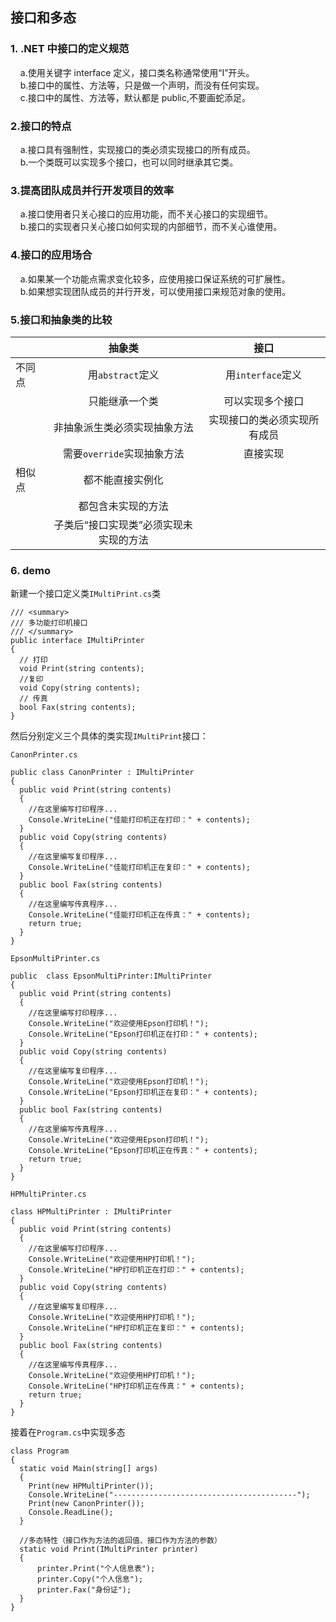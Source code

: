 ## 接口和多态

### 1. .NET 中接口的定义规范

&nbsp;&nbsp;&nbsp;&nbsp;a.使用关键字 interface 定义，接口类名称通常使用“I”开头。  
&nbsp;&nbsp;&nbsp;&nbsp;b.接口中的属性、方法等，只是做一个声明，而没有任何实现。  
&nbsp;&nbsp;&nbsp;&nbsp;c.接口中的属性、方法等，默认都是 public,不要画蛇添足。

### 2.接口的特点

&nbsp;&nbsp;&nbsp;&nbsp;a.接口具有强制性，实现接口的类必须实现接口的所有成员。  
&nbsp;&nbsp;&nbsp;&nbsp;b.一个类既可以实现多个接口，也可以同时继承其它类。

### 3.提高团队成员并行开发项目的效率

&nbsp;&nbsp;&nbsp;&nbsp;a.接口使用者只关心接口的应用功能，而不关心接口的实现细节。  
&nbsp;&nbsp;&nbsp;&nbsp;b.接口的实现者只关心接口如何实现的内部细节，而不关心谁使用。

### 4.接口的应用场合

&nbsp;&nbsp;&nbsp;&nbsp;a.如果某一个功能点需求变化较多，应使用接口保证系统的可扩展性。  
&nbsp;&nbsp;&nbsp;&nbsp;b.如果想实现团队成员的并行开发，可以使用接口来规范对象的使用。

### 5.接口和抽象类的比较

|        |                 抽象类                 |             接口             |
| ------ | :------------------------------------: | :--------------------------: |
| 不同点 |            用`abstract`定义            |      用`interface`定义       |
|        |             只能继承一个类             |       可以实现多个接口       |
|        |      非抽象派生类必须实现抽象方法      | 实现接口的类必须实现所有成员 |
|        |       需要`override`实现抽象方法       |           直接实现           |
| 相似点 |            都不能直接实例化            |
|        |           都包含未实现的方法           |
|        | 子类后“接口实现类”必须实现未实现的方法 |

### 6. demo

新建一个接口定义类`IMultiPrint.cs`类

```
/// <summary>
/// 多功能打印机接口
/// </summary>
public interface IMultiPrinter
{
  // 打印
  void Print(string contents);
  //复印
  void Copy(string contents);
  // 传真
  bool Fax(string contents);
}
```

然后分别定义三个具体的类实现`IMultiPrint`接口：

`CanonPrinter.cs`

```
public class CanonPrinter : IMultiPrinter
{
  public void Print(string contents)
  {
    //在这里编写打印程序...
    Console.WriteLine("佳能打印机正在打印：" + contents);
  }
  public void Copy(string contents)
  {
    //在这里编写复印程序...
    Console.WriteLine("佳能打印机正在复印：" + contents);
  }
  public bool Fax(string contents)
  {
    //在这里编写传真程序...
    Console.WriteLine("佳能打印机正在传真：" + contents);
    return true;
  }
}
```

`EpsonMultiPrinter.cs`

```
public  class EpsonMultiPrinter:IMultiPrinter
{
  public void Print(string contents)
  {
    //在这里编写打印程序...
    Console.WriteLine("欢迎使用Epson打印机！");
    Console.WriteLine("Epson打印机正在打印：" + contents);
  }
  public void Copy(string contents)
  {
    //在这里编写复印程序...
    Console.WriteLine("欢迎使用Epson打印机！");
    Console.WriteLine("Epson打印机正在复印：" + contents);
  }
  public bool Fax(string contents)
  {
    //在这里编写传真程序...
    Console.WriteLine("欢迎使用Epson打印机！");
    Console.WriteLine("Epson打印机正在传真：" + contents);
    return true;
  }
}
```

`HPMultiPrinter.cs`

```
class HPMultiPrinter : IMultiPrinter
{
  public void Print(string contents)
  {
    //在这里编写打印程序...
    Console.WriteLine("欢迎使用HP打印机！");
    Console.WriteLine("HP打印机正在打印：" + contents);
  }
  public void Copy(string contents)
  {
    //在这里编写复印程序...
    Console.WriteLine("欢迎使用HP打印机！");
    Console.WriteLine("HP打印机正在复印：" + contents);
  }
  public bool Fax(string contents)
  {
    //在这里编写传真程序...
    Console.WriteLine("欢迎使用HP打印机！");
    Console.WriteLine("HP打印机正在传真：" + contents);
    return true;
  }
}
```

接着在`Program.cs`中实现多态

```
class Program
{
  static void Main(string[] args)
  {
    Print(new HPMultiPrinter());
    Console.WriteLine("-----------------------------------------");
    Print(new CanonPrinter());
    Console.ReadLine();
  }

  //多态特性（接口作为方法的返回值、接口作为方法的参数）
  static void Print(IMultiPrinter printer)
  {
      printer.Print("个人信息表");
      printer.Copy("个人信息");
      printer.Fax("身份证");
  }
}
```

